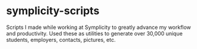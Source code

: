 # symplicity-scripts
Scripts I made while working at Symplicity to greatly advance my workflow and productivity. Used these as utilities to generate over 30,000 unique students, employers, contacts, pictures, etc.
